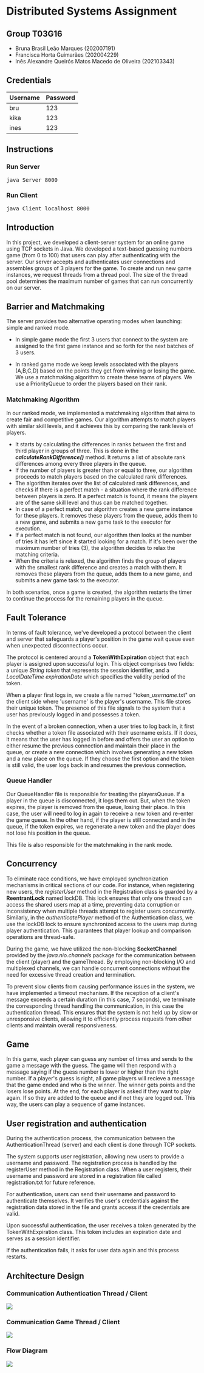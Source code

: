 # Distributed Systems Assignment

## Group T03G16
- Bruna Brasil Leão Marques (202007191)
- Francisca Horta Guimarães (202004229)
- Inês Alexandre Queirós Matos Macedo de Oliveira (202103343)

## Credentials

| Username | Password |
| -------- | -------- |
| bru     | 123     |
| kika     | 123     |
| ines     | 123     |


## Instructions

### Run Server

<kbd>java Server 8000</kbd>

### Run Client

<kbd>java Client localhost 8000</kbd>

## Introduction


In this project, we developed a client-server system for an online game using TCP sockets in Java. We developed a text-based guessing numbers game (from 0 to 100) that users can play after authenticating with the server. Our server accepts and authenticates user connections and assembles groups of 3 players for the game. To create and run new game instances, we request threads from a thread pool. The size of the thread pool determines the maximum number of games that can run concurrently on our server. 

    
## Barrier and Matchmaking

The server provides two alternative operating modes when launching: simple and ranked mode.  

- In simple game mode the first 3 users that connect to the system are assigned to the first game instance and so forth for the next batches of 3 users.

- In ranked game mode we keep levels associated with the players (A,B,C,D) based on the points they get from winning or losing the game. We use a matchmaking algorithm to create these teams of players. We use a PriorityQueue to order the players based on their rank. 

### Matchmaking Algorithm

In our ranked mode, we implemented a matchmaking algorithm that aims to create fair and competitive games. Our algorithm attempts to match players with similar skill levels, and it achieves this by comparing the rank levels of players.

- It starts by calculating the differences in ranks between the first and third player in groups of three. This is done in the ***calculateRankDifference()*** method. It returns a list of absolute rank differences among every three players in the queue.
- If the number of players is greater than or equal to three, our algorithm proceeds to match players based on the calculated rank differences.
- The algorithm iterates over the list of calculated rank differences, and checks if there is a perfect match - a situation where the rank difference between players is zero. If a perfect match is found, it means the players are of the same skill level and thus can be matched together.
- In case of a perfect match, our algorithm creates a new game instance for these players. It removes these players from the queue, adds them to a new game, and submits a new game task to the executor for execution.
- If a perfect match is not found, our algorithm then looks at the number of tries it has left since it started looking for a match. If it's been over the maximum number of tries (3), the algorithm decides to relax the matching criteria.
- When the criteria is relaxed, the algorithm finds the group of players with the smallest rank difference and creates a match with them. It removes these players from the queue, adds them to a new game, and submits a new game task to the executor.

In both scenarios, once a game is created, the algorithm restarts the timer to continue the process for the remaining players in the queue.

    
## Fault Tolerance


In terms of fault tolerance, we've developed a protocol between the client and server that safeguards a player's position in the game wait queue even when unexpected disconnections occur.

The protocol is centered around a **TokenWithExpiration** object that each player is assigned upon successful login. This object comprises two fields: a unique *String token* that represents the session identifier, and a *LocalDateTime expirationDate* which specifies the validity period of the token.

When a player first logs in, we create a file named "token_*username*.txt" on the client side where 'username' is the player's username. This file stores their unique token. The presence of this file signals to the system that a user has previously logged in and possesses a token.

In the event of a broken connection, when a user tries to log back in, it first checks whether a token file associated with their username exists. If it does, it means that the user has logged in before and offers the user an option to either resume the previous connection and maintain their place in the queue, or create a new connection which involves generating a new token and a new place on the queue. If they choose the first option and the token is still valid, the user logs back in and resumes the previous connection.

### Queue Handler

Our QueueHandler file is responsible for treating the playersQueue. If a player in the queue is disconnected, it logs them out. But, when the token expires, the player is removed from the queue, losing their place. In this case, the user will need to log in again to receive a new token and re-enter the game queue. In the other hand, if the player is still connected and in the queue, if the token expires, we regenerate a new token and the player does not lose his position in the queue.

This file is also responsible for the matchmaking in the rank mode.
    
## Concurrency

To eliminate race conditions, we have employed synchronization mechanisms in critical sections of our code. For instance, when registering new users, the *registerUser* method in the Registration class is guarded by a **ReentrantLock** named lockDB. This lock ensures that only one thread can access the shared users map at a time, preventing data corruption or inconsistency when multiple threads attempt to register users concurrently. Similarly, in the *authenticatePlayer* method of the Authentication class, we use the lockDB lock to ensure synchronized access to the users map during player authentication. This guarantees that player lookup and comparison operations are thread-safe. 


During the game, we have utilized the non-blocking **SocketChannel** provided by the *java.nio.channels* package for the communication between the client (player) and the gameThread. By employing non-blocking I/O and multiplexed channels, we can handle concurrent connections without the need for excessive thread creation and termination.

To prevent slow clients from causing performance issues in the system, we have implemented a timeout mechanism. If the reception of a client's message exceeds a certain duration (in this case, 7 seconds), we terminate the corresponding thread handling the communication, in this case the authentication thread. This ensures that the system is not held up by slow or unresponsive clients, allowing it to efficiently process requests from other clients and maintain overall responsiveness.
        
## Game

In this game, each player can guess any number of times and sends to the game a message with the guess. The game will then respond with a message saying if the guess number is lower or higher than the right number. If a player's guess is right, all game players will recieve a message that the game ended and who is the winner. The winner gets points and the losers lose points. At the end, for each player is asked if they want to play again. If so they are added to the queue and if not they are logged out.
This way, the users can play a sequence of game instances. 

        
## User registration and authentication

During the authentication process, the communication between the AuthenticationThread (server) and each client is done through TCP sockets.

The system supports user registration, allowing new users to provide a username and password. The registration process is handled by the registerUser method in the Registration class. When a user registers, their username and password are stored in a registration file called registration.txt for future reference.

For authentication, users can send their username and password to authenticate themselves. It verifies the user's credentials against the registration data stored in the file and grants access if the credentials are valid. 

Upon successful authentication, the user receives a token generated by the TokenWithExpiration class. This token includes an expiration date and serves as a session identifier.

If the authentication fails, it asks for user data again and this process restarts.


## Architecture Design

### Communication Authentication Thread / Client 
![](https://hackmd.io/_uploads/HkPxPgOS3.png)

### Communication Game Thread / Client 
![](https://hackmd.io/_uploads/rJ6HDx_Hn.png)

### Flow Diagram
![](https://hackmd.io/_uploads/HJc3gZuS3.png)
